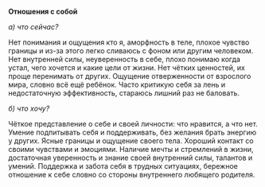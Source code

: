 **Отношения с собой**

*а) что сейчас?*

Нет понимания и ощущения кто я, аморфность в теле, плохое чувство границы и из-за этого легко сливаюсь с фоном или другим человеком. Нет внутренней силы, неуверенность в себе, плохо понимаю когда устал, чего хочется и какие цели от жизни. Нет чётких ценностей, их проще перенимать от других. Ощущение отверженности от взрослого мира, словно всё ещё ребёнок. Часто критикую себя за лень и недостаточную эффективность, стараюсь лишний раз не баловать.

*б) что хочу?*

Чёткое представление о себе и своей личности: что нравится, а что нет. Умение подпитывать себя и поддерживать, без желания брать энергию у других. Ясные границы и ощущение своего тела. Хороший контакт со своими чувствами и эмоциями. Наличие мечты и стремлений в жизни, достаточная уверенность и знание своей внутренний силы, талантов и умений. Поддержка и забота себя в трудных ситуациях, бережное отношение к себе словно со стороны внутреннего любящего родителя.
